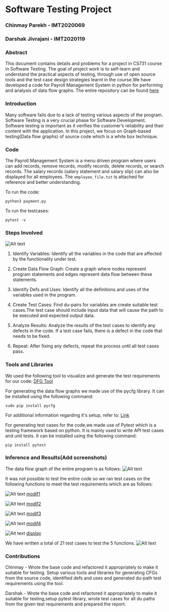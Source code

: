 # Software Testing Project

### Chinmay Parekh - IMT2020069
### Darshak Jivrajani - IMT2020119


### Abstract
This document contains details and problems for a project in CS731 course
in Software Testing. The goal of project work is to self-learn and understand
the practical aspects of testing, through use of open source tools and the test
case design strategies learnt in the course.We have developed a code for Payroll Management System in python for performing and analysis of data flow graphs.
The entire repository can be found [here](https://github.com/chinmayparekh/PayrollManagement)
### Introduction
Many software fails due to a lack of testing various aspects of the program. Software Testing is
a very crucial phase for Software Development. Software testing is important as it verifies the
customer’s reliability and their content with the application. In this project, we focus on
Graph-based testing(Data flow graphs) of source code which is a white box technique.

### Code
The Payroll Management System is a menu driven program where users can add records, remove records, modify records, delete records, or search records. The salary records (salary statement and salary slip) can also be displayed for all employees.
The <code>employee_file.txt</code> is attached for reference and better understanding.

To run the code:

    python3 payment.py

To run the testcases:

    pytest -v    
### Steps Involved
![Alt text](images/dfg.png)

1. Identify Variables: Identify all the variables in the code that are affected by the functionality under test.

2. Create Data Flow Graph: Create a graph where nodes represent program statements and edges represent data flow between these statements.
3. Identify Defs and Uses: Identify all the definitions and uses of the variables used in the program.

4. Create Test Cases: Find du-pairs for variables are create suitable test cases.The test case should include input data that will cause the path to be executed and expected output data.

5. Analyze Results: Analyze the results of the test cases to identify any defects in the code. If a test case fails, there is a defect in the code that needs to be fixed.

6. Repeat: After fixing any defects, repeat the process until all test cases pass.

### Tools and Libraries
We used the following tool to visualize and generate the test requirements for our code:
[DFG Tool](http://cs.gmu.edu:8080/offutt/coverage/DFGraphCoverage)

For generating the data flow graphs we made use of the pycfg library. It can be installed using the following command:

    sudo pip install pycfg

For additional information regarding it's setup, refer to:
[Link](https://www.geeksforgeeks.org/draw-control-flow-graph-using-pycfg-python/)

For generating test cases for the code,we made use of Pytest which is a testing framework based on python. It is mainly used to write API test cases and unit tests.
It can be installed using the following command:
    
    pip install pytest

### Inference and Results(Add screenshots)

The data flow graph of the entire program is as follows:
![Alt text](images/payment.png)

It was not possible to test the entire code so we ran test cases on the following functions to meet the test requirements which are as follows:

![Alt text](images/modif1.png)
[modif1](https://cs.gmu.edu:8443/offutt/coverage/DFGraphCoverage?edges=1+2%0D%0A2+3%0D%0A2+4%0D%0A3+5%0D%0A5+11%0D%0A5+16%0D%0A11+12%0D%0A12+13%0D%0A12+14%0D%0A13+12%0D%0A14+15%0D%0A14+16%0D%0A15+16%0D%0A16+2%0D%0A4+6%0D%0A4+7%0D%0A6+7%0D%0A7+8%0D%0A8+9%0D%0A9+10%0D%0A8+10%0D%0A&initialNode=1&endNode=10&defs=fin%201%0D%0Afout%201%0D%0Afilename%201%0D%0Ano%201%0D%0Afound%201%2011%0D%0Adata%203%0D%0Anewdes%2011%2013%2015%0D%0Anewbs%2011%2013%0D%0Ach%2014%0D%0A&uses=fin%202%203%207%0D%0Afout%207%2016%0D%0Afilename%209%0D%0Ano%205%0D%0Afound%204%208%0D%0Adata%203%0D%0Anewdes%2012%0D%0Anewbs%2012%2015%0D%0Ach%2014%0D%0A&action=All%20Def%20Coverage)

![Alt text](images/modif2.png)
[modif2](https://cs.gmu.edu:8443/offutt/coverage/DFGraphCoverage?edges=1+2%0D%0A2+3%0D%0A3+4%0D%0A4+5%0D%0A5+6%0D%0A6+7%0D%0A6+8%0D%0A8+9%0D%0A9+10%0D%0A10+11%0D%0A9+11%0D%0A11+2%0D%0A4+11%0D%0A2+12%0D%0A12+13%0D%0A12+14%0D%0A13+14%0D%0A14+15%0D%0A15+16%0D%0A14+16%0D%0A&initialNode=1&endNode=7+16&defs=fin%201%0D%0Afout%201%0D%0Ano%201%0D%0Adg%201%0D%0Asal%201%0D%0Afound%201%205%0D%0Adata%203%0D%0Anewdes%205%0D%0Anewbs%205%0D%0Ach%208%0D%0A&uses=fin%202%203%2014%0D%0Afout%2011%2014%0D%0Ano%204%0D%0Adg%205%0D%0Asal%205%0D%0Afound%2012%2014%0D%0Adata%203%0D%0Anewdes%206%2010%0D%0Anewbs%206%2010%0D%0Ach%209%0D%0A&action=All%20DU%20Path%20Coverage)

![Alt text](images/modif3.png)
[modif3](https://cs.gmu.edu:8443/offutt/coverage/DFGraphCoverage?edges=1+2%0D%0A2+3%0D%0A3+4%0D%0A2+12%0D%0A12+13%0D%0A12+14%0D%0A13+15%0D%0A14+15%0D%0A15+16%0D%0A15+17%0D%0A16+17%0D%0A4+5%0D%0A4+11%0D%0A11+2%0D%0A5+6%0D%0A6+7%0D%0A6+8%0D%0A7+8%0D%0A8+9%0D%0A9+10%0D%0A10+11%0D%0A9+11%0D%0A&initialNode=1&endNode=17&defs=fin%201%0D%0Afout%201%0D%0Ano%201%0D%0Afound%201%205%0D%0Adata%203%0D%0Agender%205%207%0D%0Ach%208%0D%0A&uses=fin%202%203%2014%0D%0Afout%2011%2014%0D%0Ano%204%0D%0Afound%2012%0D%0Adata%203%0D%0Agender%206%2010%0D%0Ach%209%0D%0A&action=All%20Def%20Coverage)

![Alt text](images/modif4.png)
[modif4](https://cs.gmu.edu:8443/offutt/coverage/DFGraphCoverage?edges=1+2%0D%0A2+3%0D%0A2+12%0D%0A12+13%0D%0A12+14%0D%0A13+14%0D%0A3+4%0D%0A4+5%0D%0A4+11%0D%0A5+6%0D%0A6+7%0D%0A6+8%0D%0A8+9%0D%0A9+10%0D%0A9+11%0D%0A10+11%0D%0A11+2%0D%0A&initialNode=1&endNode=7+14&defs=fin%201%0D%0Afout%201%0D%0Ano%201%0D%0Afound%201%205%0D%0Adata%203%0D%0Ax%205%0D%0Anewdob%205%0D%0Ach%208%0D%0A&uses=fin%202%203%2014%0D%0Afout%2011%2014%0D%0Ano%204%0D%0Afound%2012%0D%0Adata%203%0D%0Ax%205%0D%0Anewdob%206%2010%0D%0Ach%209%0D%0A&action=All%20DU%20Path%20Coverage)

![Alt text](images/display.png)
[display](https://cs.gmu.edu:8443/offutt/coverage/DFGraphCoverage?edges=1+2%0D%0A2+3%0D%0A2+4%0D%0A3+5%0D%0A5+2%0D%0A&initialNode=1&endNode=4&defs=fin%201%0D%0Aeno%201%0D%0A&uses=fin%202%204%0D%0Aeno%205%0D%0A&action=All%20DU%20Path%20Coverage)

We have written a total of 21 test cases to test the 5 functions.
![Alt text](images/tests.png)
### Contributions

Chinmay - Wrote the base code and refactored it appropriately to make it suitable for testing. Setup various tools and libraries for generating CFGs from the source code, identified defs and uses and generated du-path test requirements using the tool.

Darshak - Wrote the base code and refactored it appropriately to make it suitable for testing,setup pytest library, wrote test cases for all du paths from the given test requirements and prepared the report.